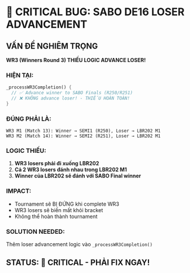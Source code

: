 # 🚨 CRITICAL BUG: SABO DE16 LOSER ADVANCEMENT

## VẤN ĐỀ NGHIÊM TRỌNG
**WR3 (Winners Round 3) THIẾU LOGIC ADVANCE LOSER!**

### HIỆN TẠI:
```dart
_processWR3Completion() {
  // ✅ Advance winner to SABO Finals (R250/R251)
  // ❌ KHÔNG advance loser! - THIẾU HOÀN TOÀN!
}
```

### ĐÚNG PHẢI LÀ:
```
WR3 M1 (Match 13): Winner → SEMI1 (R250), Loser → LBR202 M1
WR3 M2 (Match 14): Winner → SEMI2 (R251), Loser → LBR202 M1
```

### LOGIC THIẾU:
1. **WR3 losers phải đi xuống LBR202**
2. **Cả 2 WR3 losers đánh nhau trong LBR202 M1**
3. **Winner của LBR202 sẽ đánh với SABO Final winner**

### IMPACT:
- Tournament sẽ BỊ ĐỨNG khi complete WR3
- WR3 losers sẽ biến mất khỏi bracket
- Không thể hoàn thành tournament

### SOLUTION NEEDED:
Thêm loser advancement logic vào `_processWR3Completion()`

## STATUS: 🔴 CRITICAL - PHẢI FIX NGAY!